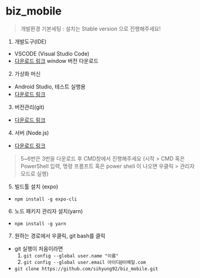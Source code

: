 # biz_mobile

> 개발환경 기본세팅 : 설치는 Stable version 으로 진행해주세요!

1. 개발도구(IDE) 
  - VSCODE (Visual Studio Code)
  - [다운로드 링크](https://code.visualstudio.com/) window 버전 다운로드

2. 가상화 머신
  - Android Studio, 테스트 실행용 
  - [다운로드 링크](https://developer.android.com/studio/install?hl=ko) 
 
3. 버전관리(git)
  - [다운로드 링크](https://git-scm.com/)
 
4. 서버 (Node.js)
  - [다운로드 링크](https://nodejs.org/ko/)

> 5~6번은 3번을 다운로드 후 CMD창에서 진행해주세요 (시작 > CMD 혹은 PowerShell 입력, 명령 프롬프트 혹은 power shell 이 나오면 우클릭 > 관리자 모드로 실행)

5. 빌드툴 설치 (expo)
  - `npm install -g expo-cli`

6. 노드 패키지 관리자 설치(yarn)
  - `npm install -g yarn`
 
7. 원하는 경로에서 우클릭, git bash를 클릭
  - git 실행이 처음이라면
     1. `git config --global user.name "이름"`
     2. `git config --global user.email 아이디@이메일.com`
  - `git clone https://github.com/sihyung92/biz_mobile.git` 

